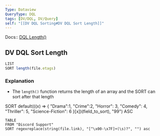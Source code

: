 ```yaml
---
Type: Dataview
QueryType: DQL
tags: [DV/DQL, DV/Query]
self: "[[DV DQL Sorting#DV DQL Sort Length]]"
---
```

Docs:: [DQL Length()](https://blacksmithgu.github.io/obsidian-dataview/reference/functions/#lengthobjectarray)



## DV DQL Sort Length

```js dataview
LIST 
SORT length(file.etags)
```

### Explanation 

- The `length()` function returns the length of an array and the SORT can sort after that length


SORT default(((x) => {
"Drama":1, 
"Crime":2,
"Horror": 3,
"Comedy": 4,
"Thriller": 5,
"Science-Fiction": 6
}[x])(field_to_sort), "99") ASC

```dataview
TABLE
FROM "Discord Support"
SORT regexreplace(string(file.link), "[^\x00-\x7F]+(\s)?", "") asc


```

